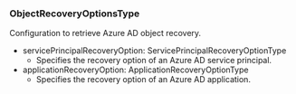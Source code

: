 ### ObjectRecoveryOptionsType
Configuration to retrieve Azure AD object recovery.

- servicePrincipalRecoveryOption: ServicePrincipalRecoveryOptionType
  - Specifies the recovery option of an Azure AD service principal.
- applicationRecoveryOption: ApplicationRecoveryOptionType
  - Specifies the recovery option of an Azure AD application.

